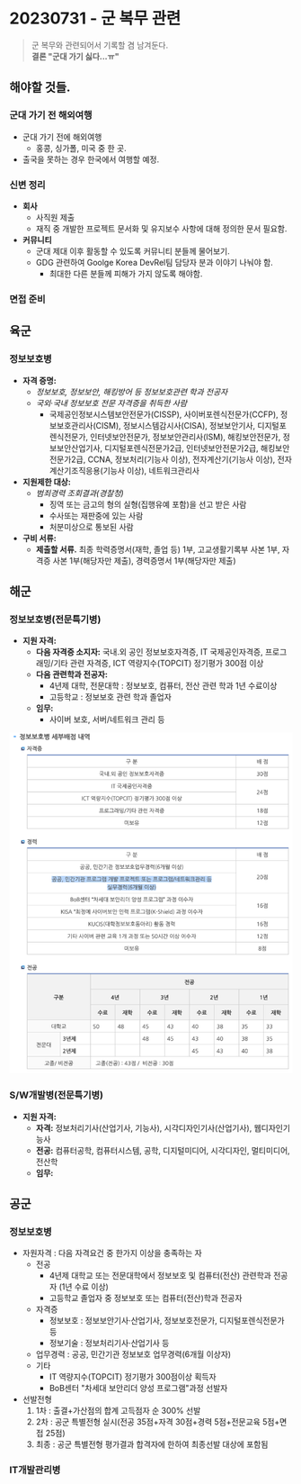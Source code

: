# 20230731 - 군 복무 관련
> 군 복무와 관련되어서 기록할 겸 남겨둔다.  
> **결론 "군대 가기 싫다...ㅠ"**

## 해야할 것들.

### 군대 가기 전 해외여행
- 군대 가기 전에 해외여행
    - 홍콩, 싱가폴, 미국 중 한 곳.
- 출국을 못하는 경우 한국에서 여행할 예정.

### 신변 정리
- **회사**
    - 사직원 제출
    - 재직 중 개발한 프로젝트 문서화 및 유지보수 사항에 대해 정의한 문서 필요함.
- **커뮤니티** 
    - 군대 제대 이후 활동할 수 있도록 커뮤니티 분들께 물어보기.
    - GDG 관련하여 Goolge Korea DevRel팀 담당자 분과 이야기 나눠야 함.  
        - 최대한 다른 분들께 피해가 가지 않도록 해야함.

### 면접 준비


## 육군
### 정보보호병
- **자격 증명:**
    - *정보보호, 정보보안, 해킹방어 등 정보보호관련 학과 전공자*
    - *국외·국내 정보보호 전문 자격증을 취득한 사람*
        - 국제공인정보시스템보안전문가(CISSP), 사이버포렌식전문가(CCFP), 정보보호관리사(CISM), 정보시스템감시사(CISA), 정보보안기사, 디지털포렌식전문가, 인터넷보안전문가, 정보보안관리사(ISM), 해킹보안전문가, 정보보안산업기사, 디지털포렌식전문가2급, 인터넷보안전문가2급, 해킹보안전문가2급, CCNA, 정보처리(기능사 이상), 전자계산기(기능사 이상), 전자계산기조직응용(기능사 이상), 네트워크관리사
- **지원제한 대상:**
    - *범죄경력 조회결과(경찰청)*
        - 징역 또는 금고의 형의 실형(집행유예 포함)을 선고 받은 사람
        - 수사또는 재판중에 있는 사람
        - 처분미상으로 통보된 사람
- **구비 서류:**
    - **제출할 서류.** 최종 학력증명서(재학, 졸업 등) 1부, 고교생활기록부 사본 1부, 자격증 사본 1부(해당자만 제출), 경력증명서 1부(해당자만 제출)

## 해군
### 정보보호병(전문특기병)
- **지원 자격:**
    - **다음 자격증 소지자:** 국내.외 공인 정보보호자격증, IT 국제공인자격증, 프로그래밍/기타 관련 자격증, ICT 역량지수(TOPCIT) 정기평가 300점 이상
    - **다음 관련학과 전공자:** 
        - 4년제 대학, 전문대학 : 정보보호, 컴퓨터, 전산 관련 학과 1년 수료이상
        - 고등학교 : 정보보호 관련 학과 졸업자
    - **임무:**
        - 사이버 보호, 서버/네트워크 관리 등

![](./images/01.png)

### S/W개발병(전문특기병)
- **지원 자격:**
    - **자격:** 정보처리기사(산업기사, 기능사), 시각디자인기사(산업기사), 웹디자인기능사
    - **전공:** 컴퓨터공학, 컴퓨터시스템, 공학, 디지털미디어, 시각디자인, 멀티미디어, 전산학
    - **임무:**



## 공군
### 정보보호병
- 자원자격 : 다음 자격요건 중 한가지 이상을 충족하는 자
    - 전공
        - 4년제 대학교 또는 전문대학에서 정보보호 및 컴퓨터(전산) 관련학과 전공자 (1년 수료 이상)
        - 고등학교 졸업자 중 정보보호 또는 컴퓨터(전산)학과 전공자
    - 자격증
        - 정보보호 : 정보보안기사·산업기사, 정보보호전문가, 디지털포렌식전문가 등
        - 정보기술 : 정보처리기사·산업기사 등
    - 업무경력 : 공공, 민간기관 정보보호 업무경력(6개월 이상자)
    - 기타
        - IT 역량지수(TOPCIT) 정기평가 300점이상 획득자
        - BoB센터 "차세대 보안리더 양성 프로그램"과정 선발자
- 선발전형
    1. 1차 : 출결+가산점의 합계 고득점자 순 300% 선발
    2. 2차 : 공군 특별전형 실시(전공 35점+자격 30점+경력 5점+전문교육 5점+면접 25점)
    3. 최종 : 공군 특별전형 평가결과 합격자에 한하여 최종선발 대상에 포함됨


### IT개발관리병